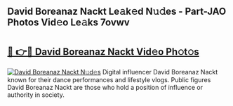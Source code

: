 ## David Boreanaz Nackt Le𝚊k𝚎d N𝚞𝚍es - Part-JAO Photos Vid𝚎o Le𝚊ks 7ovwv

# <h2><a href="http://fb8kbx.evod.top/?m=David+Boreanaz+Nackt">🔗 👉🔴 David Boreanaz Nackt Vid𝚎o Ph𝚘t𝚘s</a></h2>

[![David Boreanaz Nackt N𝚞d𝚎s](https://i.imgur.com/8V9OHl7.gif)](http://fb8kbx.evod.top/?m=David+Boreanaz+Nackt)
Digital influencer David Boreanaz Nackt known for their dance performances and lifestyle vlogs. Public figures David Boreanaz Nackt are those who hold a position of influence or authority in society. 

